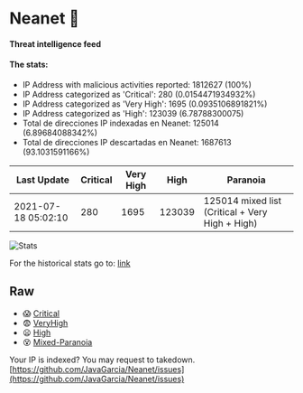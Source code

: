 # Neanet :hocho:
#### Threat intelligence feed
#### The stats:

- IP Address with malicious activities reported: 1812627 (100%)
- IP Address categorized as 'Critical':  280 (0.0154471934932%)
- IP Address categorized as 'Very High':  1695 (0.0935106891821%)
- IP Address categorized as 'High':  123039 (6.78788300075)
- Total de direcciones IP indexadas en Neanet:  125014 (6.89684088342%)
- Total de direcciones IP descartadas en Neanet:  1687613 (93.1031591166%)

| Last Update | Critical | Very High | High | Paranoia |
| --- | --- | --- | --- | --- |
| 2021-07-18 05:02:10 | 280 | 1695 | 123039 | 125014 mixed list (Critical + Very High + High)|

![Stats](https://docs.google.com/spreadsheets/d/e/2PACX-1vSnaNMIXVabIpDJjufMlzH7poXnshF3mgd8Is1g9ytUEzVsP5my4Trn8f-xkoLLQ38xpL3HtmUexLo6/pubchart?oid=501124687&format=image)

For the historical stats go to: [link](/stats.csv)
## Raw
- :scream: [Critical](https://raw.githubusercontent.com/JavaGarcia/Neanet/master/blacklists/neanet_critical.txt)
- :fearful: [VeryHigh](https://raw.githubusercontent.com/JavaGarcia/Neanet/master/blacklists/neanet_veryHigh.txtt)
- :frowning: [High](https://raw.githubusercontent.com/JavaGarcia/Neanet/master/blacklists/neanet_high.txt)
- :dizzy_face: [Mixed-Paranoia](https://raw.githubusercontent.com/JavaGarcia/Neanet/master/blacklists/neanet_all.txt)


Your IP is indexed? You may request to takedown. [https://github.com/JavaGarcia/Neanet/issues](https://github.com/JavaGarcia/Neanet/issues)
























































































































































































































































































































































































































































































































































































































































































































































































































































































































































































































































































































































































































































































































































































































































































































































































































































































































































































































































































































































































































































































































































































































































































































































































































































































































































































































































































































































































































































































































































































































































































































































































































































































































































































































































































































































































































































































































































































































































































































































































































































































































































































































































































































































































































































































































































































































































































































































































































































































































































































































































































































































































































































































































































































































































































































































































































































































































































































































































































































































































































































































































































































































































































































































































































































































































































































































































































































































































































































































































































































































































































































































































































































































































































































































































































































































































































































































































































































































































